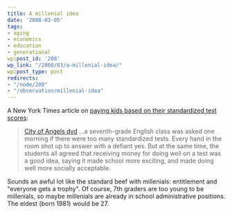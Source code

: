 ```yaml
---
title: A millenial idea
date: '2008-03-05'
tags:
- aging
- economics
- education
- generational
wp:post_id: '208'
wp_link: "/2008/03/a-millenial-idea/"
wp:post_type: post
redirects:
- "/node/208"
- "/observation/millenial-idea"
---
```


A New York Times article on [paying kids based on their standardized test scores](http://www.nytimes.com/2008/03/05/nyregion/05incentive.html):

>

> [City of Angels dvd](http://www.iucn-tftsg.org/?city_of_angels) ...a seventh-grade English class was asked one morning if there were too many standardized tests. Every hand in the room shot up to answer with a defiant yes. But at the same time, the students all agreed that receiving money for doing well on a test was a good idea, saying it made school more exciting, and made doing well more socially acceptable.

Sounds an awful lot like the standard beef with millenials: entitlement and "everyone gets a trophy". Of course, 7th graders are too young to be millenials, so maybe millenials are already in school administrative positions. The eldest (born 1981) would be 27.
